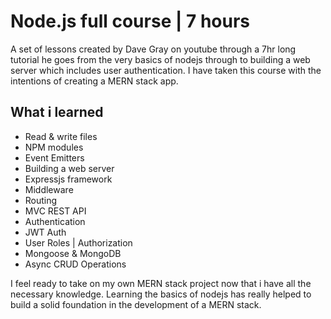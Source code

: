 # Node.js full course | 7 hours

A set of lessons created by Dave Gray on youtube through a 7hr long tutorial he goes from the very basics of nodejs through to building a web server which includes user authentication.  I have taken this course with the intentions of creating a MERN stack app.

## What i learned

- Read & write files
- NPM modules
- Event Emitters
- Building a web server
- Expressjs framework
- Middleware
- Routing
- MVC REST API
- Authentication
- JWT Auth
- User Roles | Authorization
- Mongoose & MongoDB
- Async CRUD Operations

I feel ready to take on my own MERN stack project now that i have all the necessary knowledge. Learning the basics of nodejs has really helped to build a solid foundation in the development of a MERN stack. 